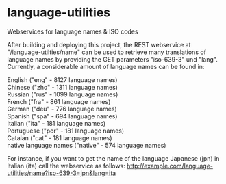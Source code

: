 # language-utilities
Webservices for language names &amp; ISO codes

After building and deploying this project, the REST webservice at "/language-utilties/name" can be used to retrieve many translations of language names by providing the GET parameters "iso-639-3" und "lang". 
Currently, a considerable amount of language names can be found in:

English ("eng" - 8127 language names)<br/> 
Chinese ("zho" - 1311 language names)<br/>
Russian ("rus" - 1099 language names)<br/>
French ("fra" - 861 language names)<br/>
German ("deu" - 776 language names)<br/>
Spanish ("spa" - 694 language names)<br/>
Italian ("ita" - 181 language names)<br/>
Portuguese ("por" - 181 language names)<br/>
Catalan ("cat" - 181 language names)<br/>
native language names ("native" - 574 language names)

For instance, if you want to get the name of the language Japanese (jpn) in Italian (ita) call the webservice as follows: http://example.com/language-utilities/name?iso-639-3=jpn&lang=ita

